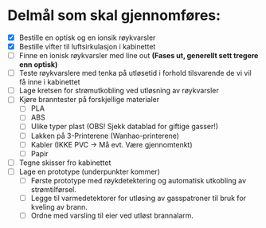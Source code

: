 # Delmål som skal gjennomføres:


- [x] Bestille en optisk og en ionsik røykvarsler
- [x] Bestille vifter til luftsirkulasjon i kabinettet
- [ ] Finne en ionisk røykvarsler med line out **(Fases ut, generellt sett tregere enn optisk)**
- [ ] Teste røykvarslere med tenka på utløsetid i forhold tilsvarende de vi vil få inne i kabinettet
- [ ] Lage kretsen for strømutkobling ved utløsning av røykvarsler
- [ ] Kjøre branntester på forskjellige materialer
  - [ ] PLA
  - [ ] ABS
  - [ ] Ulike typer plast (OBS! Sjekk datablad for giftige gasser!)
  - [ ] Lakken på 3-Printerene (Wanhao-printerene)
  - [ ] Kabler (IKKE PVC -> Må evt. Være gjennomtenkt)
  - [ ] Papir
- [ ] Tegne skisser fro kabinettet
- [ ] Lage en prototype (underpunkter kommer)
  - [ ] Første prototype med røykdetektering og automatisk utkobling av strømtilførsel.
  - [ ] Legge til varmedetektorer for utløsing av gasspatroner til bruk for kveling av brann.
  - [ ] Ordne med varsling til eier ved utløst brannalarm.

